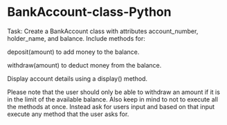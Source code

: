 # BankAccount-class-Python
Task: Create a BankAccount class with attributes account_number, holder_name, and balance. Include methods for: 

deposit(amount) to add money to the balance. 

withdraw(amount) to deduct money from the balance. 

Display account details using a display() method. 

Please note that the user should only be able to withdraw an amount if it is in the limit of the available balance. Also keep in mind to not to execute all the methods at once. Instead ask for users input and based on that input execute any method that the user asks for. 

 
